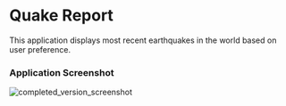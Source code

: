 # Quake Report
  This application displays most recent earthquakes in the world based on user preference.

### Application Screenshot
![completed_version_screenshot](https://user-images.githubusercontent.com/62807643/119238648-45129680-bb61-11eb-93ff-462ca4f40327.jpg)


